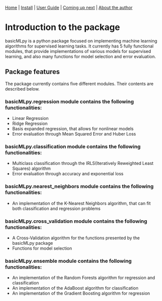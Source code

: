 [Home](https://henrysilvacs.github.io/basicMLpy/)  | [Install](https://henrysilvacs.github.io/basicMLpy/install) | [User Guide](https://henrysilvacs.github.io/basicMLpy/user_guide) | [Coming up next](https://henrysilvacs.github.io/basicMLpy/coming_up_next) | [About the author](https://henrysilvacs.github.io/basicMLpy/about)
# Introduction to the package
basicMLpy is a python package focused on implementing machine learning algorithms for supervised learning tasks. It currently has 5 fully functional modules, that provide implementations of various models for supervised learning, and also many functions for model selection and error evaluation.
## Package features
The package currently contains five different modules. Their contents are described below.


### basicMLpy.regression module contains the following functionalities:
* Linear Regression 
* Ridge Regression 
* Basis expanded regression, that allows for nonlinear models 
* Error evaluation through Mean Squared Error and Huber Loss


### basicMLpy.classification module contains the following functionalities:
* Multiclass classification through the IRLS(Iteratively Reweighted Least Squares) algorithm
* Error evaluation through accuracy and exponential loss


### basicMLpy.nearest_neighbors module contains the following functionalities:
* An implementation of the K-Nearest Neighbors algorithm, that can fit both classification and regression problems


### basicMLpy.cross_validation module contains the following functionalities:
* A Cross-Validation algorithm for the functions presented by the basicMLpy package
* Functions for model selection


### basicMLpy.ensemble module contains the following functionalities:
* An implementation of the Random Forests algorithm for regression and classification
* An implementation of the AdaBoost algorithm for classification
* An implementation of the Gradient Boosting algorithm for regression

  
